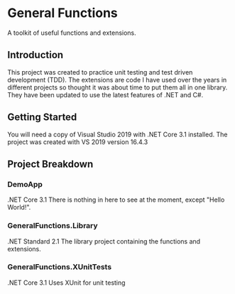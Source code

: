 # General Functions

A toolkit of useful functions and extensions.

## Introduction

This project was created to practice unit testing and test driven development (TDD).
The extensions are code I have used over the years in different projects so thought it was about time to put them all in one library.
They have been updated to use the latest features of .NET and C#.

## Getting Started

You will need a copy of Visual Studio 2019 with .NET Core 3.1 installed.
The project was created with VS 2019 version 16.4.3

## Project Breakdown

### DemoApp

.NET Core 3.1
There is nothing in here to see at the moment, except "Hello World!".

### GeneralFunctions.Library

.NET Standard 2.1
The library project containing the functions and extensions.

### GeneralFunctions.XUnitTests

.NET Core 3.1
Uses XUnit for unit testing

